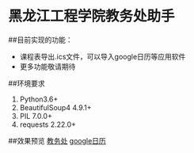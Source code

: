 # 黑龙江工程学院教务处助手
##目前实现的功能：
- 课程表导出.ics文件，可以导入google日历等应用软件
- 更多功能敬请期待

##环境要求
1. Python3.6+
2. BeautifulSoup4 4.9.1+
3. PIL 7.0.0+
4. requests 2.22.0+

##效果预览
[教务处](https://github.com/AricsHuang/HLJIT_Helper/blob/master/pic1.png)
[google日历](https://github.com/AricsHuang/HLJIT_Helper/blob/master/pic2.png)

